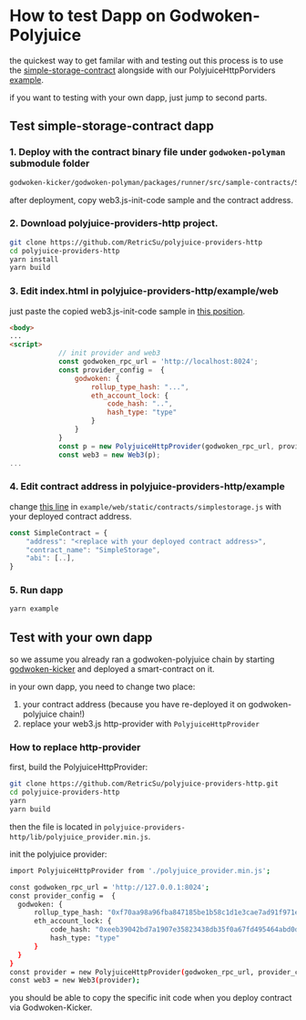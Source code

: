 # How to test Dapp on Godwoken-Polyjuice

the quickest way to get familar with and testing out this process is to use the [simple-storage-contract](https://github.com/RetricSu/godwoken-polyman/tree/bbb824f8945ac55e48a6482b419ab41a8333e62e/packages/runner/src/sample-contracts) alongside with our PolyjuiceHttpPorviders [example](https://github.com/RetricSu/polyjuice-providers-http/tree/master/example/web).

if you want to testing with your own dapp, just jump to second parts.

## Test simple-storage-contract dapp

### 1. Deploy with the contract binary file under `godwoken-polyman` submodule folder

```sh
godwoken-kicker/godwoken-polyman/packages/runner/src/sample-contracts/SimpleStorage.bin
```
after deployment, copy web3.js-init-code sample and the contract address.

### 2. Download polyjuice-providers-http project.

```sh
git clone https://github.com/RetricSu/polyjuice-providers-http
cd polyjuice-providers-http
yarn install
yarn build
```

### 3. Edit index.html in polyjuice-providers-http/example/web

just paste the copied web3.js-init-code sample in [this position](https://github.com/RetricSu/polyjuice-providers-http/blob/master/example/web/index.html#L17-L28).

```html
<body>
...
<script>
            // init provider and web3
            const godwoken_rpc_url = 'http://localhost:8024';
            const provider_config =  {
                godwoken: {
                    rollup_type_hash: "...",
                    eth_account_lock: {
                        code_hash: "..",
                        hash_type: "type"
                    }
                }
            }
            const p = new PolyjuiceHttpProvider(godwoken_rpc_url, provider_config);
            const web3 = new Web3(p);
...
```

### 4. Edit contract address in polyjuice-providers-http/example

change [this line](https://github.com/RetricSu/polyjuice-providers-http/blob/master/example/web/static/contracts/simplestorage.js#L3) in `example/web/static/contracts/simplestorage.js` with your deployed contract address.

```javascript
const SimpleContract = {
    "address": "<replace with your deployed contract address>",
    "contract_name": "SimpleStorage",
    "abi": [..],
}
```

### 5. Run dapp

```sh
yarn example
```

## Test with your own dapp

so we assume you already ran a godwoken-polyjuice chain by starting [godwoken-kicker](https://github.com/retricsu/godwoken-kicker) and deployed a smart-contract on it.

in your own dapp, you need to change two place:

1. your contract address (because you have re-deployed it on godwoken-polyjuice chain!)
2. replace your web3.js http-provider with `PolyjuiceHttpProvider`

### How to replace http-provider

first, build the PolyjuiceHttpProvider:

```sh
git clone https://github.com/RetricSu/polyjuice-providers-http.git
cd polyjuice-providers-http
yarn
yarn build
```
then  the file is located in `polyjuice-providers-http/lib/polyjuice_provider.min.js`.

init the polyjuice provider:

```sh
import PolyjuiceHttpProvider from './polyjuice_provider.min.js';

const godwoken_rpc_url = 'http://127.0.0.1:8024';
const provider_config =  {
  godwoken: {
      rollup_type_hash: "0xf70aa98a96fba847185be1b58c1d1e3cae7ad91f971eecc5749799d5e72939f0",
      eth_account_lock: {
          code_hash: "0xeeb39042bd7a1907e35823438db35f0a67fd495464abd0d183220e1ee8dda009",
          hash_type: "type"
      }
  }
}
const provider = new PolyjuiceHttpProvider(godwoken_rpc_url, provider_config);
const web3 = new Web3(provider);
```

you should be able to copy the specific init code when you deploy contract via Godwoken-Kicker.


